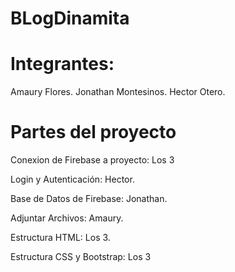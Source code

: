 # BLogDinamita

# Integrantes: 
Amaury Flores. 
Jonathan Montesinos. 
Hector Otero.

# Partes del proyecto 
Conexion de Firebase a proyecto: Los 3

Login y Autenticación: Hector. 

Base de Datos de Firebase: Jonathan.

Adjuntar Archivos: Amaury.

Estructura HTML: Los 3.

Estructura CSS y Bootstrap: Los 3
